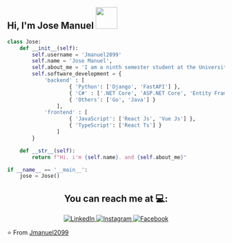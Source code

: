 <h2> Hi, I'm Jose Manuel <img src="https://media.giphy.com/media/12oufCB0MyZ1Go/giphy.gif" width="50"></h2>

```python
class Jose:
    def __init__(self):
        self.username = 'Jmanuel2099'
        self.name = 'Jose Manuel',
        self.about_me = 'I am a ninth semester student at the University of Caldas and I am interested in learning AI (machine learning and deep learning) and security in software development.',
        self.software_development = {
            'backend' : [
                    { 'Python': ['Django', 'FastAPI'] },
                    { 'C#' : ['.NET Core', 'ASP.NET Core', 'Entity Framework'] },
                    { 'Others': ['Go', 'Java'] }
                ],
            'frontend' : [
                    { 'JavaScript': ['React Js', 'Vue Js'] },
                    { 'TypeScript': ['React Ts'] }
                ]
        }

    def __str__(self):
        return f"Hi. i'm {self.name}. and {self.about_me}"

if __name__ == '__main__':
    jose = Jose()
```

<h2 align="center">You can reach me at 💻:</h2>

<p align="center">
    <a href="https://www.linkedin.com/in/jose-manuel-marin-ramires-029843229/" target="_blank">
        <img src="https://img.shields.io/badge/LinkedIn-%230077B5.svg?&style=flat-square&logo=linkedin&logoColor=white" alt="LinkedIn">
    </a>
    <a href="https://www.instagram.com/jmmr9909/" target="_blank">
        <img src="https://img.shields.io/badge/Instagram-%23E4405F.svg?&style=flat-square&logo=instagram&logoColor=white" alt="Instagram">
    </a>
    <a href="https://www.facebook.com/jmarinramirez2/" target="_blank">
        <img src="https://img.shields.io/badge/Facebook-%231877F2.svg?&style=flat-square&logo=facebook&logoColor=white" alt="Facebook">
    </a>
</p>

⭐ From [Jmanuel2099](https://github.com/Jmanuel2099)
